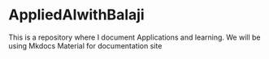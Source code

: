 # AppliedAIwithBalaji
This is a repository where I document Applications and learning. We will be using Mkdocs Material for documentation site

